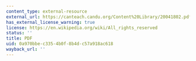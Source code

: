 ```yaml
---
content_type: external-resource
external_url: https://canteach.candu.org/Content%20Library/20041802.pdf
has_external_license_warning: true
license: https://en.wikipedia.org/wiki/All_rights_reserved
status: ''
title: PDF
uid: 0a970bbe-c335-4b0f-8b4d-c57a918ac618
wayback_url: ''
---
```

